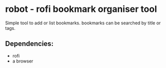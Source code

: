 # robot - rofi bookmark organiser tool

Simple tool to add or list bookmarks. bookmarks can be searched by title or tags.

## Dependencies:

* rofi
* a browser
